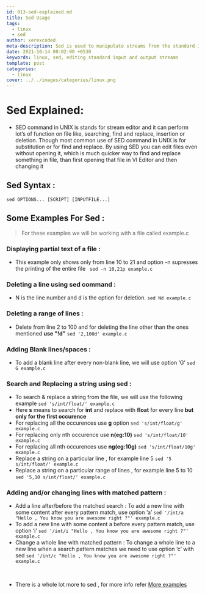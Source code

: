 ```yaml
---
id: 013-sed-explained.md
title: Sed Usage
tags: 
  - linux
  - sed
author: xerexcoded 
meta-description: Sed is used to manipulate streams from the standard input and output
date: 2021-10-14 00:02:00 +0530 
keywords: linux, sed, editing standard input and output streams
template: post
categories:
  - linux
cover: ../../images/categories/linux.png
--- 
```


# Sed Explained:

+ SED command in UNIX is stands for stream editor and it can perform lot’s of function on file like, searching, find and replace, insertion or deletion. Though most common use of SED command in UNIX is for substitution or for find and replace. By using SED you can edit files even without opening it, which is much quicker way to find and replace something in file, than first opening that file in VI Editor and then changing it
 

## Sed Syntax : 
   `sed OPTIONS... [SCRIPT] [INPUTFILE...]` 

## Some Examples For Sed : 

> For these examples we will be working with a file called example.c

### Displaying partial text of a file :
   + This example only shows only from line 10 to 21 and option -n supresses the printing of the entire file
   ` sed -n 10,21p example.c` 
     
### Deleting a line using sed command :
   + N is the line number and d is the option for deletion.
   `sed Nd example.c`
  
### Deleting a range of lines :
   + Delete from line 2 to 100 and for deleting the line other than the ones mentioned **use "!d"**
    `sed '2,100d' example.c`
    
###  Adding Blank lines/spaces :
   + To add a blank line after every non-blank line, we will use option ‘G’
     `sed G example.c`

### Search and Replacing a string using sed : 
   + To search & replace a string from the file, we will use the following example
    `sed 's/int/float/' example.c`
   + Here **s** means to search for **int** and replace with **float** for every line **but only for the first occurence** 
   + For replacing all the occurences use **g** option
    `sed 's/int/float/g' example.c`
   + For replacing only nth occurence use **n(eg:10)** 
     `sed 's/int/float/10' example.c`
   + For replacing all nth occurences use **ng(eg:10g)** 
     `sed 's/int/float/10g' example.c`
   + Replace a string on a particular line , for example line 5
     `sed '5 s/int/float/' example.c` 
   + Replace a string on a particular range of lines , for example line 5 to 10
     `sed '5,10 s/int/float/' example.c` 
     
     
### Adding and/or changing lines with matched pattern :
  
  + Add a line after/before the matched search : To add a new line with some content after every pattern match, use option ‘a’ 
     `sed '/int/a "Hello , You know you are awesome right ?"' example.c`
  + To add a new line with some content a before every pattern match, use option ‘i’ 
     `sed '/int/i "Hello , You know you are awesome right ?"' example.c`
  + Change a whole line with matched pattern : To change a whole line to a new line when a search pattern matches we need to use option ‘c’ with sed 
     `sed '/int/c "Hello , You know you are awesome right ?"' example.c`
     
 <br/>
 
 + There is a whole lot more to sed , for more info refer [More examples](https://linuxhint.com/50_sed_command_examples/)
     
     
     
     
     
     
     
     
     
     
     
     
     
